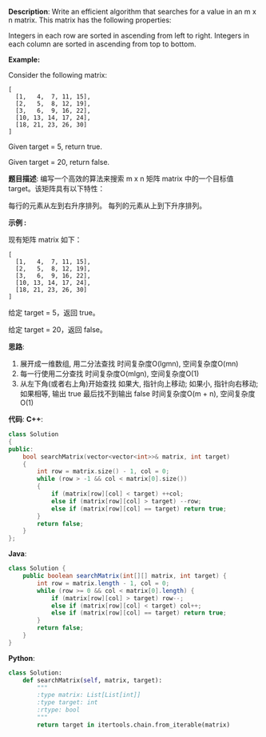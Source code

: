 __Description__:
Write an efficient algorithm that searches for a value in an m x n matrix. This matrix has the following properties:

Integers in each row are sorted in ascending from left to right.
Integers in each column are sorted in ascending from top to bottom.

__Example:__

Consider the following matrix:
```
[
  [1,   4,  7, 11, 15],
  [2,   5,  8, 12, 19],
  [3,   6,  9, 16, 22],
  [10, 13, 14, 17, 24],
  [18, 21, 23, 26, 30]
]
```
Given target = 5, return true.

Given target = 20, return false.

__题目描述__:
编写一个高效的算法来搜索 m x n 矩阵 matrix 中的一个目标值 target。该矩阵具有以下特性：

每行的元素从左到右升序排列。
每列的元素从上到下升序排列。

__示例 :__

现有矩阵 matrix 如下：
```
[
  [1,   4,  7, 11, 15],
  [2,   5,  8, 12, 19],
  [3,   6,  9, 16, 22],
  [10, 13, 14, 17, 24],
  [18, 21, 23, 26, 30]
]
```
给定 target = 5，返回 true。

给定 target = 20，返回 false。

__思路__:
1. 展开成一维数组, 用二分法查找
时间复杂度O(lgmn), 空间复杂度O(mn)
2. 每一行使用二分查找
时间复杂度O(mlgn), 空间复杂度O(1)
3. 从左下角(或者右上角)开始查找
如果大, 指针向上移动;
如果小, 指针向右移动;
如果相等, 输出 true
最后找不到输出 false
时间复杂度O(m + n), 空间复杂度O(1)

__代码__:
__C++__:
```C++
class Solution 
{
public:
    bool searchMatrix(vector<vector<int>>& matrix, int target) 
    {
        int row = matrix.size() - 1, col = 0;
        while (row > -1 && col < matrix[0].size())
        {
            if (matrix[row][col] < target) ++col;
            else if (matrix[row][col] > target) --row;
            else if (matrix[row][col] == target) return true;
        }
        return false;
    }
};
```

__Java__:
```Java
class Solution {
    public boolean searchMatrix(int[][] matrix, int target) {
        int row = matrix.length - 1, col = 0;
        while (row >= 0 && col < matrix[0].length) {
            if (matrix[row][col] > target) row--;
            else if (matrix[row][col] < target) col++;
            else if (matrix[row][col] == target) return true;
        }
        return false;
    }
}
```

__Python__:
```Python
class Solution:
    def searchMatrix(self, matrix, target):
        """
        :type matrix: List[List[int]]
        :type target: int
        :rtype: bool
        """
        return target in itertools.chain.from_iterable(matrix)
```